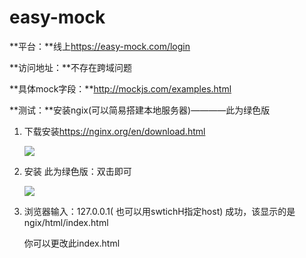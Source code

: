 # easy-mock

**平台：**线上<https://easy-mock.com/login>

**访问地址：**不存在跨域问题

**具体mock字段：**http://mockjs.com/examples.html

**测试：**安装ngix(可以简易搭建本地服务器)————此为绿色版

1. 下载安装<https://nginx.org/en/download.html>

   ![](E:\self\mahongluRecord\notes\images\ngix_1.png)

2. 安装 此为绿色版：双击即可

   ![](E:\self\mahongluRecord\notes\images\ngix_2.png)

3. 浏览器输入：127.0.0.1( 也可以用swtichH指定host) 成功，该显示的是 ngix/html/index.html

   你可以更改此index.html